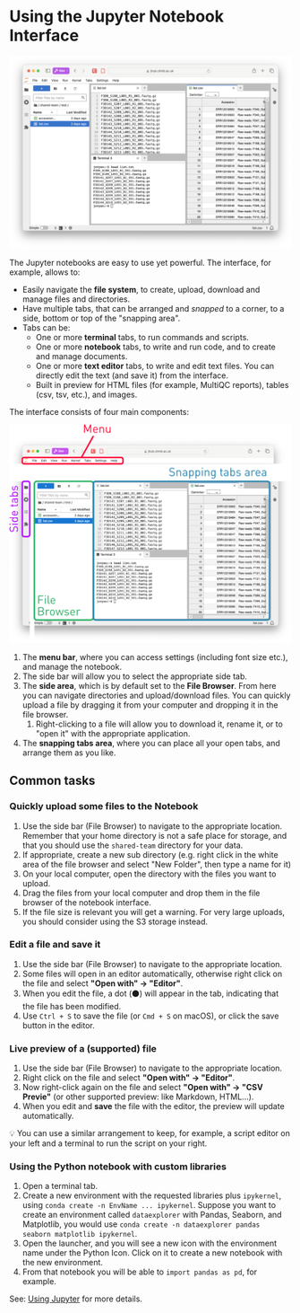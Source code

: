 # Using the Jupyter Notebook Interface

![Screenshot](img/tabs.png)

The Jupyter notebooks are easy to use yet powerful. The interface, for example, allows to:

* Easily navigate the **file system**, to create, upload, download and manage files and directories.
* Have multiple tabs, that can be arranged and *snapped* to a corner, to a side, bottom or top of the "snapping area".
* Tabs can be:
    * One or more **terminal** tabs, to run commands and scripts.
    * One or more **notebook** tabs, to write and run code, and to create and manage documents.
    * One or more **text editor** tabs, to write and edit text files. You can directly edit the text (and save it) from the interface.
    * Built in preview for HTML files (for example, MultiQC reports), tables (csv, tsv, etc.), and images.

The interface consists of four main components:

![Notebook panel](img/tabs2.png)

1. The **menu bar**, where you can access settings (including font size etc.), and manage the notebook.
2. The side bar will allow you to select the appropriate side tab. 
3. The **side area**, which is by default set to the **File Browser**. From here you can navigate directories and upload/download files. You can quickly upload a file by dragging it from your computer and dropping it in the file browser.
    1. Right-clicking to a file will allow you to download it, rename it, or to "open it" with the appropriate application.
4. The **snapping tabs area**, where you can place all your open tabs, and arrange them as you like.


## Common tasks

### Quickly upload some files to the Notebook

1. Use the side bar (File Browser) to navigate to the appropriate location. Remember that your home directory is not a safe place for storage, and that you should use the `shared-team` directory for your data.
2. If appropriate, create a new sub directory (e.g. right click in the white area of the file browser and select "New Folder", then type a name for it)
3. On your local computer, open the directory with the files you want to upload.
4. Drag the files from your local computer and drop them in the file browser of the notebook interface.
5. If the file size is relevant you will get a warning. For very large uploads, you should consider using the S3 storage instead.


### Edit a file and save it

1. Use the side bar (File Browser) to navigate to the appropriate location.
2. Some files will open in an editor automatically, otherwise right click on the file and select **"Open with" -> "Editor"**.
3. When you edit the file, a dot (⚫️) will appear in the tab, indicating that the file has been modified.
4. Use `Ctrl + S` to save the file (or `Cmd + S` on macOS), or click the save button in the editor.

### Live preview of a (supported) file

1. Use the side bar (File Browser) to navigate to the appropriate location.
2. Right click on the file and select **"Open with" -> "Editor"**.
3. Now right-click again on the file and select **"Open with" -> "CSV Previe"** (or other supported preview: like Markdown, HTML...).
4. When you edit and **save** the file with the editor, the preview will update automatically.

💡 You can use a similar arrangement to keep, for example, a script editor on your left and a terminal to run the script on your right. 

### Using the Python notebook with custom libraries

1. Open a terminal tab.
2. Create a new environment with the requested libraries plus `ipykernel`, using `conda create -n EnvName ... ipykernel`. Suppose you want to create an environment called `dataexplorer` with Pandas, Seaborn, and Matplotlib, you would use `conda create -n dataexplorer pandas seaborn matplotlib ipykernel`.
3. Open the launcher, and you will see a new icon with the environment name under the Python Icon. Click on it to create a new notebook with the new environment.
4. From that notebook you will be able to `import pandas as pd`, for example.

See: [Using Jupyter](using-jupyter.md) for more details.